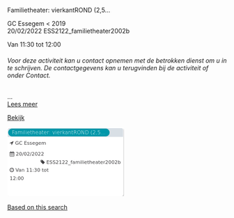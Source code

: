 Familietheater: vierkantROND (2,5...

GC Essegem < 2019  
20/02/2022 ESS2122\_familietheater2002b  

Van 11:30 tot 12:00

  

###### *Voor deze activiteit kan u contact opnemen met de betrokken dienst om u in te schrijven. De contactgegevens kan u terugvinden bij de activiteit of onder Contact.*

  

...  
[Lees meer](https://tickets.vgc.be/activity/subscribe/ESS2122_familietheater2002b)

[Bekijk](https://tickets.vgc.be/ticketingActivity/subscribe/ESS2122_familietheater2002b)

![](65239.png)

[Based on this search](https://tickets.vgc.be/activity/index?&vrijeplaatsen=1&Age%5B%5D=3%2C5&entity=109)